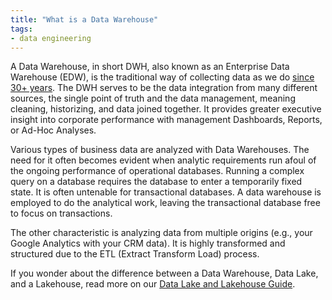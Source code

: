 ```yaml
---
title: "What is a Data Warehouse"
tags:
- data engineering
---
```

A Data Warehouse, in short DWH, also known as an Enterprise Data Warehouse (EDW), is the traditional way of collecting data as we do [since 30+ years](https://tdwi.org/articles/2016/02/01/data-warehousing-30.aspx). The DWH serves to be the data integration from many different sources, the single point of truth and the data management, meaning cleaning, historizing, and data joined together. It provides greater executive insight into corporate performance with management Dashboards, Reports, or Ad-Hoc Analyses.

Various types of business data are analyzed with Data Warehouses. The need for it often becomes evident when analytic requirements run afoul of the ongoing performance of operational databases. Running a complex query on a database requires the database to enter a temporarily fixed state. It is often untenable for transactional databases. A data warehouse is employed to do the analytical work, leaving the transactional database free to focus on transactions.

The other characteristic is analyzing data from multiple origins (e.g., your Google Analytics with your CRM data). It is highly transformed and structured due to the ETL (Extract Transform Load) process.

If you wonder about the difference between a Data Warehouse, Data Lake, and a Lakehouse, read more on our [Data Lake and Lakehouse Guide](https://airbyte.com/blog/data-lake-lakehouse-guide-powered-by-table-formats-delta-lake-iceberg-hudi).